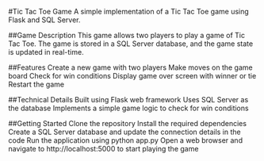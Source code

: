 #Tic Tac Toe Game
A simple implementation of a Tic Tac Toe game using Flask and SQL Server.

##Game Description
This game allows two players to play a game of Tic Tac Toe. The game is stored in a SQL Server database, and the game state is updated in real-time.

##Features
Create a new game with two players
Make moves on the game board
Check for win conditions
Display game over screen with winner or tie
Restart the game

##Technical Details
Built using Flask web framework
Uses SQL Server as the database
Implements a simple game logic to check for win conditions

##Getting Started
Clone the repository
Install the required dependencies
Create a SQL Server database and update the connection details in the code
Run the application using python app.py
Open a web browser and navigate to http://localhost:5000 to start playing the game
